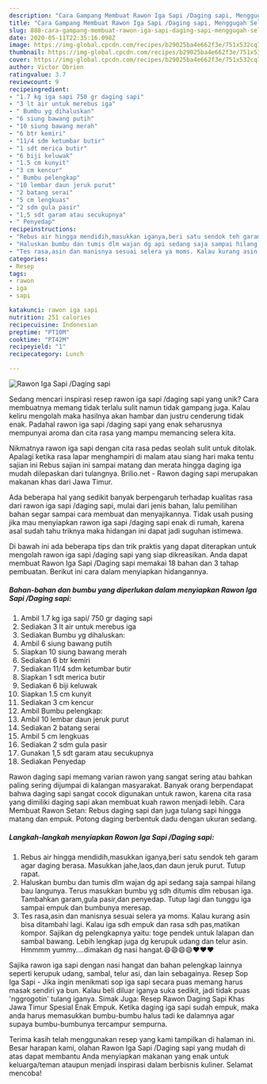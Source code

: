 ```yaml
---
description: "Cara Gampang Membuat Rawon Iga Sapi /Daging sapi, Menggugah Selera"
title: "Cara Gampang Membuat Rawon Iga Sapi /Daging sapi, Menggugah Selera"
slug: 888-cara-gampang-membuat-rawon-iga-sapi-daging-sapi-menggugah-selera
date: 2020-05-11T22:35:16.098Z
image: https://img-global.cpcdn.com/recipes/b29025ba4e662f3e/751x532cq70/rawon-iga-sapi-daging-sapi-foto-resep-utama.jpg
thumbnail: https://img-global.cpcdn.com/recipes/b29025ba4e662f3e/751x532cq70/rawon-iga-sapi-daging-sapi-foto-resep-utama.jpg
cover: https://img-global.cpcdn.com/recipes/b29025ba4e662f3e/751x532cq70/rawon-iga-sapi-daging-sapi-foto-resep-utama.jpg
author: Victor Obrien
ratingvalue: 3.7
reviewcount: 9
recipeingredient:
- "1.7 kg iga sapi 750 gr daging sapi"
- "3 lt air untuk merebus iga"
- " Bumbu yg dihaluskan"
- "6 siung bawang putih"
- "10 siung bawang merah"
- "6 btr kemiri"
- "11/4 sdm ketumbar butir"
- "1 sdt merica butir"
- "6 biji keluwak"
- "1.5 cm kunyit"
- "3 cm kencur"
- " Bumbu pelengkap"
- "10 lembar daun jeruk purut"
- "2 batang serai"
- "5 cm lengkuas"
- "2 sdm gula pasir"
- "1,5 sdt garam atau secukupnya"
- " Penyedap"
recipeinstructions:
- "Rebus air hingga mendidih,masukkan iganya,beri satu sendok teh garam agar daging berasa. Masukkan jahe,laos,dan daun jeruk purut. Tutup rapat."
- "Haluskan bumbu dan tumis dlm wajan dg api sedang saja sampai hilang bau langunya. Terus masukkan bumbu yg sdh ditumis dlm rebusan iga. Tambahkan garam,gula pasir,dan penyedap. Tutup lagi dan tunggu iga sampai empuk dan bumbunya meresap."
- "Tes rasa,asin dan manisnya sesuai selera ya moms. Kalau kurang asin bisa ditambahi lagi. Kalau iga sdh empuk dan rasa sdh pas,matikan kompor. Sajikan dg pelengkapnya yaitu: toge pendek untuk lalapan dan sambal bawang. Lebih lengkap juga dg kerupuk udang dan telur asin. Hmmmm yummy....dimakan dg nasi hangat.😄😄😄😄♥♥♥"
categories:
- Resep
tags:
- rawon
- iga
- sapi

katakunci: rawon iga sapi 
nutrition: 251 calories
recipecuisine: Indonesian
preptime: "PT10M"
cooktime: "PT42M"
recipeyield: "1"
recipecategory: Lunch

---
```



![Rawon Iga Sapi /Daging sapi](https://img-global.cpcdn.com/recipes/b29025ba4e662f3e/751x532cq70/rawon-iga-sapi-daging-sapi-foto-resep-utama.jpg)

Sedang mencari inspirasi resep rawon iga sapi /daging sapi yang unik? Cara membuatnya memang tidak terlalu sulit namun tidak gampang juga. Kalau keliru mengolah maka hasilnya akan hambar dan justru cenderung tidak enak. Padahal rawon iga sapi /daging sapi yang enak seharusnya mempunyai aroma dan cita rasa yang mampu memancing selera kita.

Nikmatnya rawon iga sapi dengan cita rasa pedas seolah sulit untuk ditolak. Apalagi ketika rasa lapar menghampiri di malam atau siang hari maka tentu sajian ini Rebus sajian ini sampai matang dan merata hingga daging iga mudah dilepaskan dari tulangnya. Brilio.net - Rawon daging sapi merupakan makanan khas dari Jawa Timur.

Ada beberapa hal yang sedikit banyak berpengaruh terhadap kualitas rasa dari rawon iga sapi /daging sapi, mulai dari jenis bahan, lalu pemilihan bahan segar sampai cara membuat dan menyajikannya. Tidak usah pusing jika mau menyiapkan rawon iga sapi /daging sapi enak di rumah, karena asal sudah tahu triknya maka hidangan ini dapat jadi suguhan istimewa.


Di bawah ini ada beberapa tips dan trik praktis yang dapat diterapkan untuk mengolah rawon iga sapi /daging sapi yang siap dikreasikan. Anda dapat membuat Rawon Iga Sapi /Daging sapi memakai 18 bahan dan 3 tahap pembuatan. Berikut ini cara dalam menyiapkan hidangannya.

<!--inarticleads1-->

##### Bahan-bahan dan bumbu yang diperlukan dalam menyiapkan Rawon Iga Sapi /Daging sapi:

1. Ambil 1.7 kg iga sapi/ 750 gr daging sapi
1. Sediakan 3 lt air untuk merebus iga
1. Sediakan  Bumbu yg dihaluskan:
1. Ambil 6 siung bawang putih
1. Siapkan 10 siung bawang merah
1. Sediakan 6 btr kemiri
1. Sediakan 11/4 sdm ketumbar butir
1. Siapkan 1 sdt merica butir
1. Sediakan 6 biji keluwak
1. Siapkan 1.5 cm kunyit
1. Sediakan 3 cm kencur
1. Ambil  Bumbu pelengkap:
1. Ambil 10 lembar daun jeruk purut
1. Sediakan 2 batang serai
1. Ambil 5 cm lengkuas
1. Sediakan 2 sdm gula pasir
1. Gunakan 1,5 sdt garam atau secukupnya
1. Sediakan  Penyedap


Rawon daging sapi memang varian rawon yang sangat sering atau bahkan paling sering dijumpai di kalangan masyarakat. Banyak orang berpendapat bahwa daging sapi sangat cocok digunakan untuk rawon, karena cita rasa yang dimiliki daging sapi akan membuat kuah rawon menjadi lebih. Cara Membuat Rawon Setan: Rebus daging sapi dan juga tulang sapi hingga matang dan empuk. Potong daging berbentuk dadu dengan ukuran sedang. 

<!--inarticleads2-->

##### Langkah-langkah menyiapkan Rawon Iga Sapi /Daging sapi:

1. Rebus air hingga mendidih,masukkan iganya,beri satu sendok teh garam agar daging berasa. Masukkan jahe,laos,dan daun jeruk purut. Tutup rapat.
1. Haluskan bumbu dan tumis dlm wajan dg api sedang saja sampai hilang bau langunya. Terus masukkan bumbu yg sdh ditumis dlm rebusan iga. Tambahkan garam,gula pasir,dan penyedap. Tutup lagi dan tunggu iga sampai empuk dan bumbunya meresap.
1. Tes rasa,asin dan manisnya sesuai selera ya moms. Kalau kurang asin bisa ditambahi lagi. Kalau iga sdh empuk dan rasa sdh pas,matikan kompor. Sajikan dg pelengkapnya yaitu: toge pendek untuk lalapan dan sambal bawang. Lebih lengkap juga dg kerupuk udang dan telur asin. Hmmmm yummy....dimakan dg nasi hangat.😄😄😄😄♥♥♥


Sajika rawon iga sapi dengan nasi hangat dan bahan pelengkap lainnya seperti kerupuk udang, sambal, telur asi, dan lain sebagainya. Resep Sop Iga Sapi - Jika ingin menikmati sop iga sapi secara puas memang harus masak sendiri ya bun. Kalau beli diluar iganya suka sedikit, jadi tidak puas &#39;nggrogotin&#39; tulang iganya. Simak Juga: Resep Rawon Daging Sapi Khas Jawa Timur Spesial Enak Empuk. Ketika daging iga sapi sudah empuk, maka anda harus memasukkan bumbu-bumbu halus tadi ke dalamnya agar supaya bumbu-bumbunya tercampur sempurna. 

Terima kasih telah menggunakan resep yang kami tampilkan di halaman ini. Besar harapan kami, olahan Rawon Iga Sapi /Daging sapi yang mudah di atas dapat membantu Anda menyiapkan makanan yang enak untuk keluarga/teman ataupun menjadi inspirasi dalam berbisnis kuliner. Selamat mencoba!
